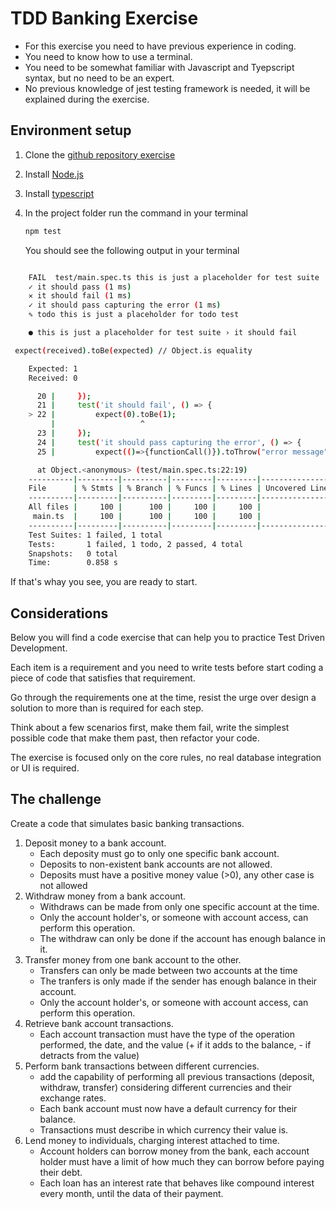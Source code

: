 # TDD Banking Exercise

* For this exercise you need to have previous experience in coding.
* You need to know how to use a terminal.
* You need to be somewhat familiar with Javascript and Tyepscript syntax, but no need to be an expert.
* No previous knowledge of jest testing framework is needed, it will be explained during the exercise.

## Environment setup
1. Clone the [github repository exercise](https://github.com/vitorq/ts-tdd-banking-exercise)
2. Install [Node.js](https://radixweb.com/blog/installing-npm-and-nodejs-on-windows-and-mac) 
3. Install [typescript](https://www.typescriptlang.org/download)
4. In the project folder run the command in your terminal

    ```sh
    npm test 
    ```

    You should see the following output in your terminal

```sh

    FAIL  test/main.spec.ts this is just a placeholder for test suite
    ✓ it should pass (1 ms)
    ✕ it should fail (1 ms)
    ✓ it should pass capturing the error (1 ms)
    ✎ todo this is just a placeholder for todo test

    ● this is just a placeholder for test suite › it should fail

 expect(received).toBe(expected) // Object.is equality

    Expected: 1
    Received: 0

      20 |     });
      21 |     test('it should fail', () => {
    > 22 |         expect(0).toBe(1);
         |                   ^
      23 |     });
      24 |     test('it should pass capturing the error', () => {
      25 |         expect(()=>{functionCall()}).toThrow("error message");

      at Object.<anonymous> (test/main.spec.ts:22:19)
    ----------|---------|----------|---------|---------|-------------------
    File      | % Stmts | % Branch | % Funcs | % Lines | Uncovered Line #s 
    ----------|---------|----------|---------|---------|-------------------
    All files |     100 |      100 |     100 |     100 |                   
     main.ts  |     100 |      100 |     100 |     100 |                   
    ----------|---------|----------|---------|---------|-------------------
    Test Suites: 1 failed, 1 total
    Tests:       1 failed, 1 todo, 2 passed, 4 total
    Snapshots:   0 total
    Time:        0.858 s 
```  
If that's whay you see, you are ready to start.

## Considerations
 
 Below you will find a code exercise that can help you to practice Test Driven Development.

 Each item is a requirement and you need to write tests before start coding a piece of code that satisfies that requirement.

 Go through the requirements one at the time, resist the urge over design a solution to more than is required for each step. 
 
 Think about a few scenarios first, make them fail, write the simplest possible code that make them past, then refactor your code.

 The exercise is focused only on the core rules, no real database integration or UI is required.

 ## The challenge

 Create a code that simulates basic banking transactions.

 1. Deposit money to a bank account.
    - Each deposity must go to only one specific bank account.
    - Deposits to non-existent bank accounts are not allowed.
    - Deposits must have a positive money value (>0), any other case is not allowed
 2. Withdraw money from a bank account.
    - Withdraws can be made from only one specific account at the time.
    - Only the account holder's, or someone with account access, can perform this operation.
    - The withdraw can only be done if the account has enough balance in it.
 3. Transfer money from one bank account to the other.
    - Transfers can only be made between two accounts at the time
    - The tranfers is only made if the sender has enough balance in their account.
    - Only the account holder's, or someone with account access, can perform this operation.
 4. Retrieve bank account transactions.
    - Each account transaction must have the type of the operation performed, the date, and the value (+ if it adds to the balance, - if detracts from the value)
 5. Perform bank transactions between different currencies.
    - add the capability of performing all previous transactions (deposit, withdraw, transfer) considering different currencies and their exchange rates.
    - Each bank account must now have a default currency for their balance.
    - Transactions must describe in which currency their value is.
 6. Lend money to individuals, charging interest attached to time.
    - Account holders can borrow money from the bank, each account holder must have a limit of how much they can borrow before paying their debt.
    - Each loan has an interest rate that behaves like compound interest every month, until the data of their payment.
 
